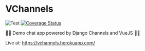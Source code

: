 # VChannels

![Test](https://github.com/augustogoulart/django-channels-vue-chat/workflows/Test/badge.svg)
[![Coverage Status](https://coveralls.io/repos/github/augustogoulart/django-channels-vue-chat/badge.svg?branch=master)](https://coveralls.io/github/augustogoulart/django-channels-vue-chat?branch=master)

💬🚀 Demo chat app powered by Django Channels and VueJS 🚀💬

Live at: https://vchannels.herokuapp.com/
